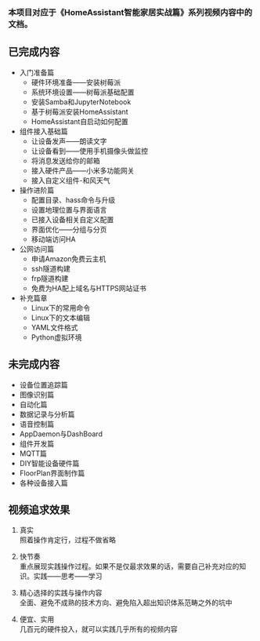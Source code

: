 ### 本项目对应于《HomeAssistant智能家居实战篇》系列视频内容中的文档。

## 已完成内容
- 入门准备篇
	- 硬件环境准备——安装树莓派
	- 系统环境设置——树莓派基础配置
	- 安装Samba和JupyterNotebook
	- 基于树莓派安装HomeAssistant
	- HomeAssistant自启动如何配置
- 组件接入基础篇
	- 让设备发声——朗读文字
	- 让设备看到——使用手机摄像头做监控
	- 将消息发送给你的邮箱
	- 接入硬件产品——小米多功能网关
	- 接入自定义组件-和风天气
- 操作进阶篇
	- 配置目录、hass命令与升级
	- 设置地理位置与界面语言
	- 已接入设备相关自定义配置
	- 界面优化——分组与分页
	- 移动端访问HA
- 公网访问篇
	- 申请Amazon免费云主机
	- ssh隧道构建
	- frp隧道构建
	- 免费为HA配上域名与HTTPS网站证书
- 补充篇章
	- Linux下的常用命令
	- Linux下的文本编辑
	- YAML文件格式
	- Python虚拟环境

## 未完成内容
- 设备位置追踪篇
- 图像识别篇
- 自动化篇
- 数据记录与分析篇
- 语音控制篇
- AppDaemon与DashBoard
- 组件开发篇
- MQTT篇
- DIY智能设备硬件篇
- FloorPlan界面制作篇
- 各种设备接入篇

## 视频追求效果
1. 真实<br>
照着操作肯定行，过程不做省略

2. 快节奏<br>
重点展现实践操作过程。如果不是仅最求效果的话，需要自己补充对应的知识。实践——思考——学习

3. 精心选择的实践与操作内容<br>
全面、避免不成熟的技术方向、避免陷入超出知识体系范畴之外的坑中

4. 便宜、实用<br>
几百元的硬件投入，就可以实践几乎所有的视频内容

